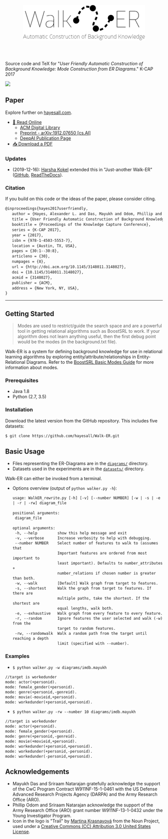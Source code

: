 <p align="center">
   <img src="media/WalkERLogo.png">
</p>

<br><br>

Source code and TeX for "*User Friendly Automatic Construction of Background Knowledge: Mode Construction from ER Diagrams*." K-CAP 2017

[![](https://img.shields.io/badge/DOI-10.1145%2F3148011.3148027-blue)](https://doi.org/10.1145/3148011.3148027)

## Paper

Explore further on [hayesall.com](https://hayesall.com/publications/construction-background-knowledge/).

- [📄 Read Online](https://starling.utdallas.edu/assets/pdfs/KCAP17Mode.pdf)
  - [ACM Digital Library](https://dl.acm.org/citation.cfm?doid=3148011.3148027)
  - [Preprint - arXiv:1912.07650 [cs.AI]](https://arxiv.org/abs/1912.07650)
  - [DeepAI Publication Page](https://deepai.org/publication/user-friendly-automatic-construction-of-background-knowledge-mode-construction-from-er-diagrams)
- [📥 Download a PDF](https://github.com/starling-lab/Walk-ER/raw/master/TeX_src/UserFriendlyAutomatedConstructionOfBackgroundKnowledge.pdf)

### Updates

- (2019-12-16): [Harsha Kokel](http://utdallas.edu/~hkokel/) extended this in "Just-another Walk-ER" ([GitHub](https://github.com/harshakokel/JA-Walk-ER), [ReadTheDocs](https://ja-walk-er.readthedocs.io/en/latest/index.html)).

### Citation

If you build on this code or the ideas of the paper, please consider citing.

```latex
@inproceedings{hayes2017userfriendly,
   author = {Hayes, Alexander L. and Das, Mayukh and Odom, Phillip and Natarajan, Sriraam},
   title = {User Friendly Automatic Construction of Background Knowledge: Mode Construction from ER Diagrams},
   booktitle = {Proceedings of the Knowledge Capture Conference},
   series = {K-CAP 2017},
   year = {2017},
   isbn = {978-1-4503-5553-7},
   location = {Austin, TX, USA},
   pages = {30:1--30:8},
   articleno = {30},
   numpages = {8},
   url = {http://doi.acm.org/10.1145/3148011.3148027},
   doi = {10.1145/3148011.3148027},
   acmid = {3148027},
   publisher = {ACM},
   address = {New York, NY, USA},
}
```

---

## Getting Started

> Modes are used to restrict/guide the search space and are a powerful tool in getting relational algorithms such as BoostSRL to work. If your algorithm does not learn anything useful, then the first debug point would be the modes (in the background.txt file).

Walk-ER is a system for defining background knowledge for use in relational learning algorithms by exploring entity/attribute/relationships in Entity-Relational Diagrams. Refer to the [BoostSRL Basic Modes Guide](https://starling.utdallas.edu/software/boostsrl/wiki/basic-modes/) for more information about modes.

### Prerequisites

* Java 1.8
* Python (2.7, 3.5)

### Installation

Download the latest version from the GitHub repository. This includes five datasets:

```bash
$ git clone https://github.com/hayesall/Walk-ER.git
```

## Basic Usage

- Files representing the ER-Diagrams are in the [`diagrams/`](https://github.com/hayesall/Walk-ER/tree/master/diagrams) directory.
- Datasets used in the experiments are in the [`datasets/`](https://github.com/hayesall/Walk-ER/tree/master/datasets) directory.

Walk-ER can either be invoked from a terminal.

- Options overview (output of `python walker.py -h`):

  ```
  usage: WalkER_rewrite.py [-h] [-v] [--number NUMBER] [-w | -s | -e | -r | -rw] diagram_file

  positional arguments:
   diagram_file

  optional arguments:
   -h, --help         show this help message and exit
   -v, --verbose      Increase verbosity to help with debugging.
   --number NUMBER    Select number of features to walk to (assumes that
                      Important features are ordered from most important to
                      least important). Defaults to number_attributes +
                      number_relations if chosen number is greater than both.
   -w, --walk         [Default] Walk graph from target to features.
   -s, --shortest     Walk the graph from target to features. If there are
                      multiple paths, take the shortest. If the shortest are
                      equal lengths, walk both.
   -e, --exhaustive   Walk graph from every feature to every feature.
   -r, --random       Ignore features the user selected and walk (-w) from the
                      target to random features.
   -rw, --randomwalk  Walk a random path from the target until reaching a depth
                      limit (specified with --number).
  ```

### Examples

  - `$ python walker.py -w diagrams/imdb.mayukh`

  ```console
  //target is workedunder
  mode: actor(+personid).
  mode: female_gender(+personid).
  mode: genre(+personid,-genreid).
  mode: movie(-movieid,+personid).
  mode: workedunder(+personid,+personid).
  ```

  - `$ python walker.py -rw --number 10 diagrams/imdb.mayukh`

  ```console
  //target is workedunder
  mode: actor(+personid).
  mode: female_gender(+personid).
  mode: genre(+personid,-genreid).
  mode: movie(+movieid,+personid).
  mode: workedunder(+personid,+personid).
  mode: workedunder(+personid,-personid).
  mode: workedunder(-personid,+personid).
  ```

## Acknowledgements

* Mayukh Das and Sriraam Natarajan gratefully acknowledge the support of the CwC Program Contract W911NF-15-1-0461 with the US Defense Advanced Research Projects Agency (DARPA) and the Army Research Office (ARO).
* Phillip Odom and Sriraam Natarajan acknowledge the support of the Army Research Office (ARO) grant number W911NF-13-1-0432 under the Young Investigator Program.
* Icon in the logo is "Trail" by [Martina Krasnayová](https://thenounproject.com/bubblee.tinka/) from the Noun Project, used under a [Creative Commons (CC) Attribution 3.0 United States License](https://creativecommons.org/licenses/by/3.0/us/).
